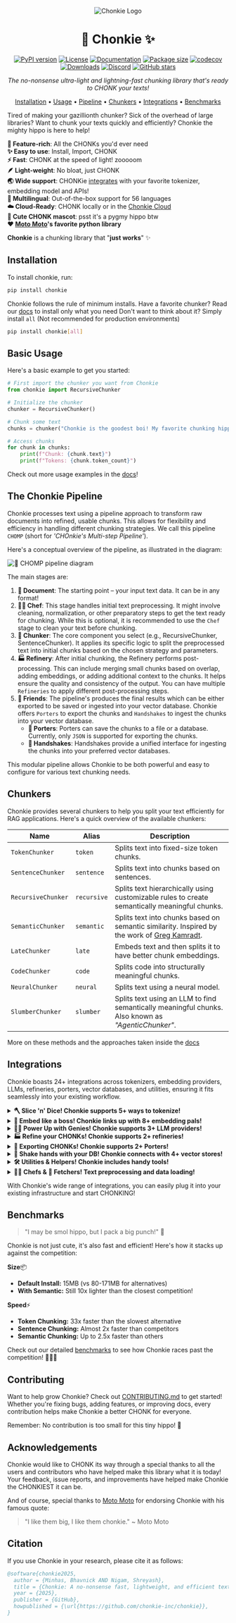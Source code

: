 <div align='center'>

![Chonkie Logo](https://github.com/chonkie-inc/chonkie/blob/main/assets/chonkie_logo_br_transparent_bg.png?raw=true)

# 🦛 Chonkie ✨

[![PyPI version](https://img.shields.io/pypi/v/chonkie.svg)](https://pypi.org/project/chonkie/)
[![License](https://img.shields.io/github/license/chonkie-inc/chonkie.svg)](https://github.com/chonkie-inc/chonkie/blob/main/LICENSE)
[![Documentation](https://img.shields.io/badge/docs-chonkie.ai-blue.svg)](https://docs.chonkie.ai)
[![Package size](https://img.shields.io/badge/size-450KB-blue)](https://github.com/chonkie-inc/chonkie/blob/main/README.md#installation)
[![codecov](https://codecov.io/gh/chonkie-inc/chonkie/graph/badge.svg?token=V4EWIJWREZ)](https://codecov.io/gh/chonkie-inc/chonkie)
[![Downloads](https://static.pepy.tech/badge/chonkie)](https://pepy.tech/project/chonkie)
[![Discord](https://dcbadge.limes.pink/api/server/https://discord.gg/vH3SkRqmUz?style=flat)](https://discord.gg/vH3SkRqmUz)
[![GitHub stars](https://img.shields.io/github/stars/chonkie-inc/chonkie.svg)](https://github.com/chonkie-inc/chonkie/stargazers)

_The no-nonsense ultra-light and lightning-fast chunking library that's ready to CHONK your texts!_

[Installation](#installation) •
[Usage](#basic-usage) •
[Pipeline](#the-chonkie-pipeline) •
[Chunkers](#chunkers) •
[Integrations](#integrations) •
[Benchmarks](#benchmarks)

</div>

Tired of making your gazillionth chunker? Sick of the overhead of large libraries? Want to chunk your texts quickly and efficiently? Chonkie the mighty hippo is here to help!

**🚀 Feature-rich**: All the CHONKs you'd ever need </br>
**✨ Easy to use**: Install, Import, CHONK </br>
**⚡ Fast**: CHONK at the speed of light! zooooom </br>
**🪶 Light-weight**: No bloat, just CHONK </br>
**🌏 Wide support**: CHONKie [integrates](#integrations) with your favorite tokenizer, embedding model and APIs! </br>
**💬 ️Multilingual**: Out-of-the-box support for 56 languages </br>
**☁️ Cloud-Ready**: CHONK locally or in the [Chonkie Cloud](https://cloud.chonkie.ai) </br>
**🦛 Cute CHONK mascot**: psst it's a pygmy hippo btw </br>
**❤️ [Moto Moto](#acknowledgements)'s favorite python library** </br>

**Chonkie** is a chunking library that "**just works**" ✨

## Installation

To install chonkie, run:

```bash
pip install chonkie
```

Chonkie follows the rule of minimum installs.
Have a favorite chunker? Read our [docs](https://docs.chonkie.ai) to install only what you need
Don't want to think about it? Simply install `all` (Not recommended for production environments)

```bash
pip install chonkie[all]
```

## Basic Usage

Here's a basic example to get you started:

```python
# First import the chunker you want from Chonkie
from chonkie import RecursiveChunker

# Initialize the chunker
chunker = RecursiveChunker()

# Chunk some text
chunks = chunker("Chonkie is the goodest boi! My favorite chunking hippo hehe.")

# Access chunks
for chunk in chunks:
    print(f"Chunk: {chunk.text}")
    print(f"Tokens: {chunk.token_count}")
```

Check out more usage examples in the [docs](https://docs.chonkie.ai)!

## The Chonkie Pipeline

Chonkie processes text using a pipeline approach to transform raw documents into refined, usable chunks. This allows for flexibility and efficiency in handling different chunking strategies. We call this pipeline `CHOMP` (short for _'CHOnkie's Multi-step Pipeline'_).

Here's a conceptual overview of the pipeline, as illustrated in the diagram:

![🤖 CHOMP pipeline diagram](./assets/chomp-transparent-bg.png)

The main stages are:

1. **📄 Document**: The starting point – your input text data. It can be in any format!
2. **👨‍🍳 Chef**: This stage handles initial text preprocessing. It might involve cleaning, normalization, or other preparatory steps to get the text ready for chunking. While this is optional, it is recommended to use the `Chef` stage to clean your text before chunking.
3. **🦛 Chunker**: The core component you select (e.g., RecursiveChunker, SentenceChunker). It applies its specific logic to split the preprocessed text into initial chunks based on the chosen strategy and parameters.
4. **🏭 Refinery**: After initial chunking, the Refinery performs post-processing. This can include merging small chunks based on overlap, adding embeddings, or adding additional context to the chunks. It helps ensure the quality and consistency of the output. You can have multiple `Refineries` to apply different post-processing steps.
5. **🤗 Friends**: The pipeline's produces the final results which can be either exported to be saved or ingested into your vector database. Chonkie offers `Porters` to export the chunks and `Handshakes` to ingest the chunks into your vector database.
   - **🐴 Porters**: Porters can save the chunks to a file or a database. Currently, only `JSON` is supported for exporting the chunks.
   - **🤝 Handshakes**: Handshakes provide a unified interface for ingesting the chunks into your preferred vector databases.

This modular pipeline allows Chonkie to be both powerful and easy to configure for various text chunking needs.

## Chunkers

Chonkie provides several chunkers to help you split your text efficiently for RAG applications. Here's a quick overview of the available chunkers:

| Name             | Alias      | Description                                                                                                |
|------------------|------------|------------------------------------------------------------------------------------------------------------|
| `TokenChunker`   | `token`    | Splits text into fixed-size token chunks.                                                                   |
| `SentenceChunker`| `sentence` | Splits text into chunks based on sentences.                                                                |
| `RecursiveChunker`| `recursive`| Splits text hierarchically using customizable rules to create semantically meaningful chunks.              |
| `SemanticChunker`| `semantic` | Splits text into chunks based on semantic similarity. Inspired by the work of [Greg Kamradt](https://github.com/gkamradt).                                                        |
| `LateChunker`    | `late`     | Embeds text and then splits it to have better chunk embeddings.                                            |
| `CodeChunker`    | `code`     | Splits code into structurally meaningful chunks.                                                           |
| `NeuralChunker`  | `neural`   | Splits text using a neural model.                                                                          |
| `SlumberChunker` | `slumber`  | Splits text using an LLM to find semantically meaningful chunks. Also known as _"AgenticChunker"_.         |

More on these methods and the approaches taken inside the [docs](https://docs.chonkie.ai)

## Integrations

Chonkie boasts 24+ integrations across tokenizers, embedding providers, LLMs, refineries, porters, vector databases, and utilities, ensuring it fits seamlessly into your existing workflow.

<details>
<summary><strong>🪓 Slice 'n' Dice! Chonkie supports 5+ ways to tokenize! </strong></summary>

Choose from supported tokenizers or provide your own custom token counting function. Flexibility first!

| Name           | Description                                                    | Optional Install   |
|----------------|----------------------------------------------------------------|--------------------|
| `character`    | Basic character-level tokenizer. **Default tokenizer.**       | `default`          |
| `word`         | Basic word-level tokenizer.                                    | `default`          |
| `tokenizers`   | Load any tokenizer from the Hugging Face `tokenizers` library. | `chonkie[tokenizers]`          |
| `tiktoken`     | Use OpenAI's `tiktoken` library (e.g., for `gpt-4`).           | `chonkie[tiktoken]`|
| `transformers` | Load tokenizers via `AutoTokenizer` from HF `transformers`.    | `chonkie[neural]`  |

`default` indicates that the feature is available with the default `pip install chonkie`.

To use a custom token counter, you can pass in any function that takes a string and returns an integer! Something like this:

```python
def custom_token_counter(text: str) -> int:
    return len(text)

chunker = RecursiveChunker(tokenizer_or_token_counter=custom_token_counter)
```

You can use this to extend Chonkie to support any tokenization scheme you want!

</details>

<details>
<summary><strong>🧠 Embed like a boss! Chonkie links up with 8+ embedding pals!</strong></summary>

Seamlessly works with various embedding model providers. Bring your favorite embeddings to the CHONK party! Use `AutoEmbeddings` to load models easily.

| Provider / Alias        | Class                           | Description                                  | Optional Install     |
|-------------------------|---------------------------------|----------------------------------------------|----------------------|
| `model2vec`             | `Model2VecEmbeddings`           | Use `Model2Vec` models.                      | `chonkie[model2vec]` |
| `sentence-transformers` | `SentenceTransformerEmbeddings` | Use any `sentence-transformers` model.       | `chonkie[st]`        |
| `openai`                | `OpenAIEmbeddings`              | Use OpenAI's embedding API.                  | `chonkie[openai]`    |
| `azure-openai`          | `AzureOpenAIEmbeddings`         | Use Azure OpenAI embedding service.          | `chonkie[azure-openai]` |
| `cohere`                | `CohereEmbeddings`              | Use Cohere's embedding API.                  | `chonkie[cohere]`    |
| `gemini`                | `GeminiEmbeddings`              | Use Google's Gemini embedding API.           | `chonkie[gemini]`    |
| `jina`                  | `JinaEmbeddings`                | Use Jina AI's embedding API.                 | `chonkie[jina]`      |
| `voyageai`              | `VoyageAIEmbeddings`            | Use Voyage AI's embedding API.               | `chonkie[voyageai]`  |

</details>

<details>
<summary><strong>🧞‍♂️ Power Up with Genies! Chonkie supports 3+ LLM providers!</strong></summary>

Genies provide interfaces to interact with Large Language Models (LLMs) for advanced chunking strategies or other tasks within the pipeline.

| Genie Name     | Class              | Description                      | Optional Install        |
|----------------|--------------------|----------------------------------|-------------------------|
| `gemini`       | `GeminiGenie`      | Interact with Google Gemini APIs. | `chonkie[gemini]`       |
| `openai`       | `OpenAIGenie`      | Interact with OpenAI APIs.       | `chonkie[openai]`       |
| `azure-openai` | `AzureOpenAIGenie` | Interact with Azure OpenAI APIs. | `chonkie[azure-openai]` |

You can also use the `OpenAIGenie` to interact with any LLM provider that supports the OpenAI API format, by simply changing the `model`, `base_url`, and `api_key` parameters. For example, here's how to use the `OpenAIGenie` to interact with the `Llama-4-Maverick` model via OpenRouter:

```python
from chonkie import OpenAIGenie

genie = OpenAIGenie(model="meta-llama/llama-4-maverick",
                    base_url="https://openrouter.ai/api/v1",
                    api_key="your_api_key")
```

</details>

<details>
<summary><strong>🏭 Refine your CHONKs! Chonkie supports 2+ refineries!</strong></summary>

Refineries help you post-process and enhance your chunks after initial chunking.

| Refinery Name | Class                | Description                                    | Optional Install |
|---------------|----------------------|------------------------------------------------|------------------|
| `overlap`     | `OverlapRefinery`    | Merge overlapping chunks based on similarity.  | `default`        |
| `embeddings`  | `EmbeddingsRefinery` | Add embeddings to chunks using any provider.   | `chonkie[semantic]` |

</details>

<details>
<summary><strong>🐴 Exporting CHONKs! Chonkie supports 2+ Porters!</strong></summary>

Porters help you save your chunks easily.

| Porter Name | Class           | Description                              | Optional Install    |
|-------------|-----------------|------------------------------------------|---------------------|
| `json`      | `JSONPorter`    | Export chunks to a JSON file.            | `default`           |
| `datasets`  | `DatasetsPorter`| Export chunks to HuggingFace datasets.   | `chonkie[datasets]` |

</details>

<details>
<summary><strong>🤝 Shake hands with your DB! Chonkie connects with 4+ vector stores!</strong></summary>

Handshakes provide a unified interface to ingest chunks directly into your favorite vector databases.

| Handshake Name | Class                 | Description                             | Optional Install          |
|----------------|-----------------------|-----------------------------------------|---------------------------|
| `chroma`       | `ChromaHandshake`     | Ingest chunks into ChromaDB.            | `chonkie[chroma]`         |
| `qdrant`       | `QdrantHandshake`     | Ingest chunks into Qdrant.              | `chonkie[qdrant]`         |
| `pgvector`     | `PgvectorHandshake`   | Ingest chunks into PostgreSQL with pgvector. | `chonkie[pgvector]`   |
| `turbopuffer`  | `TurbopufferHandshake`| Ingest chunks into Turbopuffer.         | `chonkie[tpuf]`           |
| `pinecone`     | `PineconeHandshake`   | Ingest chunks into Pinecone.            | `chonkie[pinecone]`        |
| `weaviate`     | `WeaviateHandshake`   | Ingest chunks into Weaviate.            | `chonkie[weaviate]`        |
| `mongo`        | `MongoDBHandshake`      | Ingest chunks into MongoDB.             | `chonkie[mongo]`          |

</details>

<details>
<summary><strong>🛠️ Utilities & Helpers! Chonkie includes handy tools!</strong></summary>

Additional utilities to enhance your chunking workflow.

| Utility Name | Class        | Description                                    | Optional Install |
|--------------|--------------|------------------------------------------------|------------------|
| `hub`        | `Hubbie`     | Simple wrapper for HuggingFace Hub operations. | `chonkie[hub]`   |
| `viz`        | `Visualizer` | Rich console visualizations for chunks.        | `chonkie[viz]`   |

</details>

<details>
<summary><strong>👨‍🍳 Chefs & 📁 Fetchers! Text preprocessing and data loading!</strong></summary>

Chefs handle text preprocessing, while Fetchers load data from various sources.

| Component | Class        | Description                              | Optional Install |
|-----------|--------------|------------------------------------------|------------------|
| `chef`    | `TextChef`   | Text preprocessing and cleaning.          | `default`        |
| `fetcher` | `FileFetcher`| Load text from files and directories.    | `default`        |

</details>

With Chonkie's wide range of integrations, you can easily plug it into your existing infrastructure and start CHONKING!

## Benchmarks

> "I may be smol hippo, but I pack a big punch!" 🦛

Chonkie is not just cute, it's also fast and efficient! Here's how it stacks up against the competition:

**Size**📦

- **Default Install:** 15MB (vs 80-171MB for alternatives)
- **With Semantic:** Still 10x lighter than the closest competition!

**Speed**⚡

- **Token Chunking:** 33x faster than the slowest alternative
- **Sentence Chunking:** Almost 2x faster than competitors
- **Semantic Chunking:** Up to 2.5x faster than others

Check out our detailed [benchmarks](BENCHMARKS.md) to see how Chonkie races past the competition! 🏃‍♂️💨

## Contributing

Want to help grow Chonkie? Check out [CONTRIBUTING.md](CONTRIBUTING.md) to get started! Whether you're fixing bugs, adding features, or improving docs, every contribution helps make Chonkie a better CHONK for everyone.

Remember: No contribution is too small for this tiny hippo! 🦛

## Acknowledgements

Chonkie would like to CHONK its way through a special thanks to all the users and contributors who have helped make this library what it is today! Your feedback, issue reports, and improvements have helped make Chonkie the CHONKIEST it can be.

And of course, special thanks to [Moto Moto](https://www.youtube.com/watch?v=I0zZC4wtqDQ&t=5s) for endorsing Chonkie with his famous quote:
> "I like them big, I like them chonkie." ~ Moto Moto

## Citation

If you use Chonkie in your research, please cite it as follows:

```bibtex
@software{chonkie2025,
  author = {Minhas, Bhavnick AND Nigam, Shreyash},
  title = {Chonkie: A no-nonsense fast, lightweight, and efficient text chunking library},
  year = {2025},
  publisher = {GitHub},
  howpublished = {\url{https://github.com/chonkie-inc/chonkie}},
}
```
